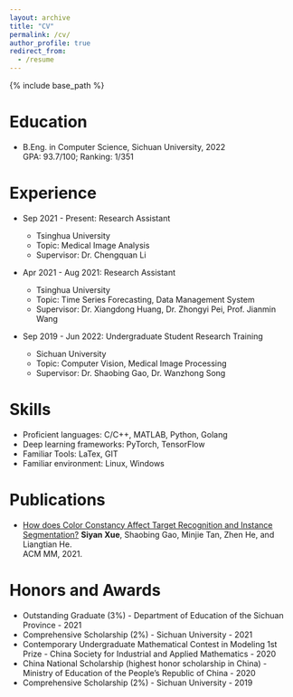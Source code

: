 ```yaml
---
layout: archive
title: "CV"
permalink: /cv/
author_profile: true
redirect_from:
  - /resume
---
```


{% include base_path %}

Education
======
* B.Eng. in Computer Science, Sichuan University, 2022\
GPA: 93.7/100; Ranking: 1/351

Experience
======
* Sep 2021 - Present: Research Assistant
  * Tsinghua University
  * Topic: Medical Image Analysis
  * Supervisor:   Dr. Chengquan Li

* Apr 2021 - Aug 2021: Research Assistant
  * Tsinghua University
  * Topic: Time Series Forecasting, Data Management System
  * Supervisor:  Dr. Xiangdong Huang, Dr. Zhongyi Pei, Prof. Jianmin Wang

* Sep 2019 - Jun 2022: Undergraduate Student Research Training
  * Sichuan University
  * Topic: Computer Vision, Medical Image Processing
  * Supervisor: Dr. Shaobing Gao, Dr. Wanzhong Song

  
Skills
======
* Proficient languages: C/C++, MATLAB, Python, Golang
* Deep learning frameworks: PyTorch, TensorFlow
* Familiar Tools: LaTex, GIT
* Familiar environment: Linux, Windows

Publications
======
- [How does Color Constancy Affect Target Recognition and Instance Segmentation?](https://dl.acm.org/doi/10.1145/3474085.3475690)
**Siyan Xue**, Shaobing Gao, Minjie Tan, Zhen He, and Liangtian He.\
ACM MM, 2021. 

  
Honors and Awards
======
* Outstanding Graduate (3%) - Department of Education of the Sichuan Province - 2021
* Comprehensive Scholarship (2%) - Sichuan University - 2021
* Contemporary Undergraduate Mathematical Contest in Modeling 1st Prize - China Society for Industrial and Applied Mathematics - 2020
* China National Scholarship (highest honor scholarship in China) - Ministry of Education of the People’s Republic of China - 2020
* Comprehensive Scholarship (2%) - Sichuan University - 2019





